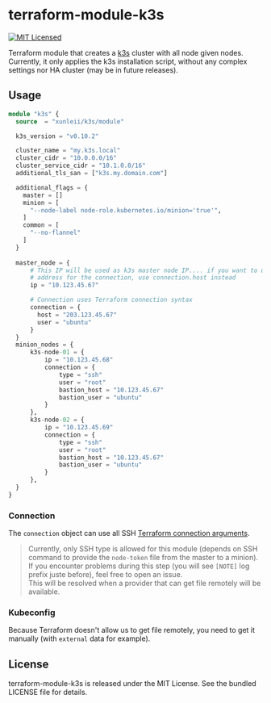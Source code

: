 # terraform-module-k3s

[![MIT Licensed](https://img.shields.io/badge/license-MIT-green.svg)](https://tldrlegal.com/license/mit-license)

Terraform module that creates a [k3s](https://k3s.io/) cluster with all node given nodes. Currently, it only applies the k3s installation script, without any complex settings nor HA cluster (may be in future releases).

## Usage

``` terraform
module "k3s" {
  source  = "xunleii/k3s/module"

  k3s_version = "v0.10.2"

  cluster_name = "my.k3s.local"
  cluster_cidr = "10.0.0.0/16"
  cluster_service_cidr = "10.1.0.0/16"
  additional_tls_san = ["k3s.my.domain.com"]

  additional_flags = {
    master = []
    minion = [
      "--node-label node-role.kubernetes.io/minion='true'",
    ]
    common = [
      "--no-flannel"
    ]
  }
  
  master_node = {
      # This IP will be used as k3s master node IP.... if you want to use a public
      # address for the connection, use connection.host instead
      ip = "10.123.45.67"

      # Connection uses Terraform connection syntax
      connection = {
        host = "203.123.45.67"
        user = "ubuntu"
      }
  }
  minion_nodes = {
      k3s-node-01 = {
          ip = "10.123.45.68"
          connection = {
              type = "ssh"
              user = "root"
              bastion_host = "10.123.45.67"
              bastion_user = "ubuntu"
          }
      },
      k3s-node-02 = {
          ip = "10.123.45.69"
          connection = {
              type = "ssh"
              user = "root"
              bastion_host = "10.123.45.67"
              bastion_user = "ubuntu"
          }
      },
  }
}
```

### Connection

The `connection` object can use all SSH [Terraform connection arguments](https://www.terraform.io/docs/provisioners/connection.html#argument-reference).

> Currently, only SSH type is allowed for this module (depends on SSH command to provide the `node-token` file from the master to a minion).  
> If you encounter problems during this step (you will see `[NOTE]` log prefix juste before), feel free to open an issue.  
> This will be resolved when a provider that can get file remotely will be available.

### Kubeconfig

Because Terraform doesn't allow us to get file remotely, you need to get it manually (with `external` data for example).

## License

terraform-module-k3s is released under the MIT License. See the bundled LICENSE file for details.

